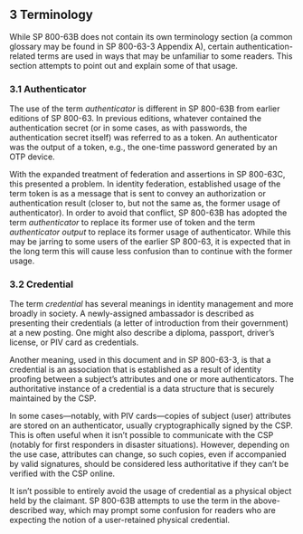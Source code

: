 ## 3 Terminology

While SP 800-63B does not contain its own terminology section (a common glossary may be found in SP 800-63-3 Appendix A), certain authentication-related terms are used in ways that may be unfamiliar to some readers. This section attempts to point out and explain some of that usage.

### 3.1 Authenticator

The use of the term *authenticator* is different in SP 800-63B from earlier editions of SP 800-63. In previous editions, whatever contained the authentication secret (or in some cases, as with passwords, the authentication secret itself) was referred to as a token. An authenticator was the output of a token, e.g., the one-time password generated by an OTP device.

With the expanded treatment of federation and assertions in SP 800-63C, this presented a problem. In identity federation, established usage of the term token is as a message that is sent to convey an authorization or authentication result (closer to, but not the same as, the former usage of authenticator). In order to avoid that conflict, SP 800-63B has adopted the term *authenticator* to replace its former use of token and the term *authenticator output* to replace its former usage of authenticator. While this may be jarring to some users of the earlier SP 800-63, it is expected that in the long term this will cause less confusion than to continue with the former usage.

### 3.2 Credential

The term *credential* has several meanings in identity management and more broadly in society. A newly-assigned ambassador is described as presenting their credentials (a letter of introduction from their government) at a new posting. One might also describe a diploma, passport, driver’s license, or PIV card as credentials.

Another meaning, used in this document and in SP 800-63-3, is that a credential is an association that is established as a result of identity proofing between a subject’s attributes and one or more authenticators. The authoritative instance of a credential is a data structure that is securely maintained by the CSP.

In some cases—notably, with PIV cards—copies of subject (user) attributes are stored on an authenticator, usually cryptographically signed by the CSP. This is often useful when it isn’t possible to communicate with the CSP (notably for first responders in disaster situations). However, depending on the use case, attributes can change, so such copies, even if accompanied by valid signatures, should be considered less authoritative if they can’t be verified with the CSP online.

It isn’t possible to entirely avoid the usage of credential as a physical object held by the claimant. SP 800-63B attempts to use the term in the above-described way, which may prompt some confusion for readers who are expecting the notion of a user-retained physical credential.
